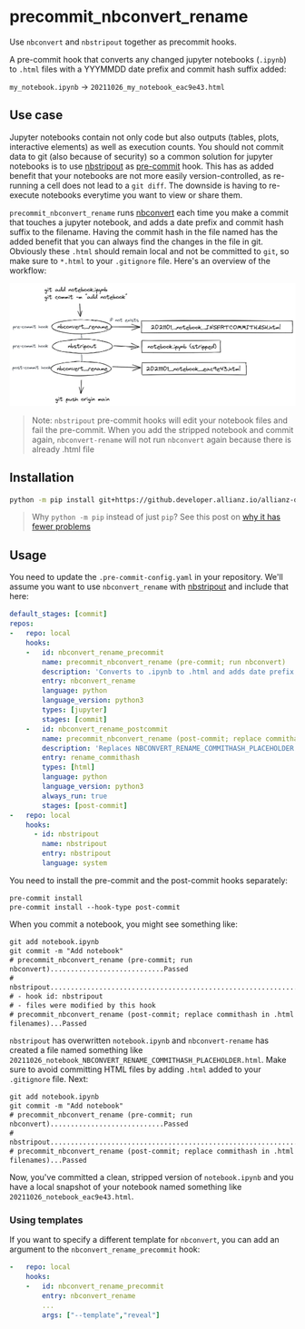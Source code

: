 # precommit_nbconvert_rename

Use `nbconvert` and `nbstripout` together as precommit hooks.

A pre-commit hook that converts any changed jupyter notebooks (`.ipynb`) to `.html` files with a YYYMMDD date prefix and commit hash suffix added:

`my_notebook.ipynb` -> `20211026_my_notebook_eac9e43.html`

## Use case

Jupyter notebooks contain not only code but also outputs (tables, plots, interactive elements) as well as execution counts. You should not commit data to git (also because of security) so a common solution for jupyter notebooks is to use [nbstripout](https://github.com/kynan/nbstripout) as [pre-commit](https://pre-commit.com/) hook. This has as added benefit that your notebooks are not more easily version-controlled, as re-running a cell does not lead to a `git diff`. The downside is having to re-execute notebooks everytime you want to view or share them.

`precommit_nbconvert_rename` runs [nbconvert](https://github.com/jupyter/nbconvert) each time you make a commit that touches a jupyter notebook, and adds a date prefix and commit hash suffix to the filename. Having the commit hash in the file named has the added benefit that you can always find the changes in the file in git. Obviously these `.html` should remain local and not be committed to `git`, so make sure to `*.html` to your `.gitignore` file. Here's an overview of the workflow:

<img src="images/schema_workflow.png" width="700px">

> Note: `nbstripout` pre-commit hooks will edit your notebook files and fail the pre-commit. When you add the stripped notebook and commit again, `nbconvert-rename` will not run `nbconvert` again because there is already .html file

## Installation

```bash
python -m pip install git+https://github.developer.allianz.io/allianz-direct/precommit_nbconvert_rename.git
```

> Why `python -m pip` instead of just `pip`? See this post on [why it has fewer problems](https://adamj.eu/tech/2020/02/25/use-python-m-pip-everywhere/)

## Usage

You need to update the `.pre-commit-config.yaml` in your repository. We'll assume you want to use `nbconvert_rename` with [nbstripout](https://github.com/kynan/nbstripout#using-nbstripout-as-a-pre-commit-hook) and include that here:

```yaml
default_stages: [commit]
repos:
-   repo: local
    hooks:
    -   id: nbconvert_rename_precommit
        name: precommit_nbconvert_rename (pre-commit; run nbconvert)
        description: 'Converts to .ipynb to .html and adds date prefix and hash placeholder.'
        entry: nbconvert_rename
        language: python
        language_version: python3
        types: [jupyter]
        stages: [commit]
    -   id: nbconvert_rename_postcommit
        name: precommit_nbconvert_rename (post-commit; replace commithash in .html filenames)
        description: 'Replaces NBCONVERT_RENAME_COMMITHASH_PLACEHOLDER with commit hash in any .html filenames.'
        entry: rename_commithash
        types: [html]    
        language: python
        language_version: python3
        always_run: true
        stages: [post-commit]
-   repo: local
    hooks:
      - id: nbstripout
        name: nbstripout
        entry: nbstripout
        language: system
```

You need to install the pre-commit and the post-commit hooks separately:

```shell
pre-commit install
pre-commit install --hook-type post-commit
```

When you commit a notebook, you might see something like:

```shell
git add notebook.ipynb
git commit -m "Add notebook"
# precommit_nbconvert_rename (pre-commit; run nbconvert)............................Passed
# nbstripout........................................................................Failed
# - hook id: nbstripout
# - files were modified by this hook
# precommit_nbconvert_rename (post-commit; replace commithash in .html filenames)...Passed
```

`nbstripout` has overwritten `notebook.ipynb` and `nbconvert-rename` has created a file named something like `20211026_notebook_NBCONVERT_RENAME_COMMITHASH_PLACEHOLDER.html`.
Make sure to avoid committing HTML files by adding `.html` added to your `.gitignore` file. Next:

```shell
git add notebook.ipynb
git commit -m "Add notebook"
# precommit_nbconvert_rename (pre-commit; run nbconvert)............................Passed
# nbstripout........................................................................Passed
# precommit_nbconvert_rename (post-commit; replace commithash in .html filenames)...Passed
```

Now, you've committed a clean, stripped version of `notebook.ipynb` and you have a local snapshot of your notebook named something like `20211026_notebook_eac9e43.html`.

### Using templates

If you want to specify a different template for `nbconvert`, you can add an argument to the `nbconvert_rename_precommit` hook:

```yaml
-   repo: local
    hooks:
    -   id: nbconvert_rename_precommit
        entry: nbconvert_rename
        ...
        args: ["--template","reveal"]
```
